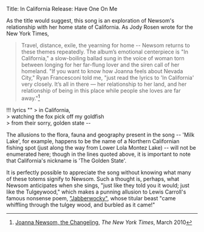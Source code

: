 Title: In California
Release: Have One On Me

As the title would suggest, this song is an exploration of Newsom's relationship with her home state of California. As Jody Rosen wrote for the New York Times,

> Travel, distance, exile, the yearning for home -- Newsom returns to these themes repeatedly. The album’s emotional centerpiece is "In California," a slow-boiling ballad sung in the voice of woman torn between longing for her far-flung lover and the siren call of her homeland. "If you want to know how Joanna feels about Nevada City," Ryan Francesconi told me, "just read the lyrics to 'In California' very closely. It’s all in there — her relationship to her land, and her relationship of being in this place while people she loves are far away."[^nyt]

[^nyt]: [Joanna Newsom, the Changeling](http://www.nytimes.com/2010/03/07/magazine/07Newsom-t.html?pagewanted=all), *The New York Times*, March 2010

!!! lyrics ""
	> in California,  
	> watching the fox pick off my goldfish  
	> from their sorry, golden state --

The allusions to the flora, fauna and geography present in the song -- 'Milk Lake', for example, happens to be the name of a Northern Californian fishing spot (just along the way from Lower Lola Montez Lake) -- will not be enumerated here; though in the lines quoted above, it is important to note that California's nickname is 'The Golden State'.

It is perfectly possible to appreciate the song without knowing what many of these totems signify to Newsom. Such a thought is, perhaps, what Newsom anticipates when she sings, "just like they told you it would; just like the Tulgeywood," which makes a punning allusion to Lewis Carroll's famous nonsense poem, ["Jabberwocky"][], whose titular beast "came whiffling through the tulgey wood, and burbled as it came!"

["Jabberwocky"]: https://www.poetryfoundation.org/poems-and-poets/poems/detail/42916